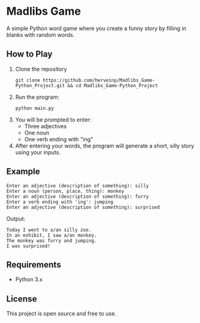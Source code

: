 # Madlibs Game

A simple Python word game where you create a funny story by filling in blanks with random words.

## How to Play

1. Clone the repository
   ```
   git clone https://github.com/herveinp/Madlibs_Game-Python_Project.git && cd Madlibs_Game-Python_Project
   ```
2. Run the program:
   ```
   python main.py
   ```
3. You will be prompted to enter:
   - Three adjectives
   - One noun
   - One verb ending with "ing"
4. After entering your words, the program will generate a short, silly story using your inputs.

## Example

```
Enter an adjective (description of something): silly
Enter a noun (person, place, thing): monkey
Enter an adjective (description of something): furry
Enter a verb ending with 'ing': jumping
Enter an adjective (description of something): surprised
```

Output:

```
Today I went to a/an silly zoo.
In an exhibit, I saw a/an monkey.
The monkey was furry and jumping.
I was surprised!
```

## Requirements

- Python 3.x

## License

This project is open source and free to use.